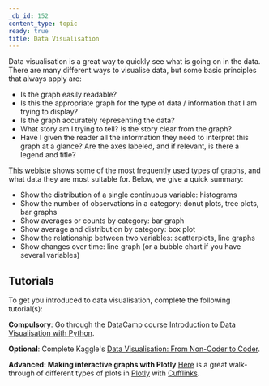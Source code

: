 ```yaml
---
_db_id: 152
content_type: topic
ready: true
title: Data Visualisation
---
```


Data visualisation is a great way to quickly see what is going on in the data. There are many different ways to visualise data, but some basic principles that always apply are:
- Is the graph easily readable?
- Is this the appropriate graph for the type of data / information that I am trying to display?
- Is the graph accurately representing the data?
- What story am I trying to tell? Is the story clear from the graph?
- Have I given the reader all the information they need to interpret this graph at a glance? Are the axes labeled, and if relevant, is there a legend and title?

[This webiste](https://www.mymarketresearchmethods.com/types-of-charts-choose/) shows some of the most frequently used types of graphs, and what data they are most suitable for. Below, we give a quick summary:

- Show the distribution of a single continuous variable: histograms
- Show the number of observations in a category: donut plots, tree plots, bar graphs
- Show averages or counts by category: bar graph
- Show average and distribution by category: box plot
- Show the relationship between two variables: scatterplots, line graphs
- Show changes over time: line graph (or a bubble chart if you have several variables)


## Tutorials

To get you introduced to data visualisation, complete the following tutorial(s):

**Compulsory**: Go through the DataCamp course [Introduction to Data Visualisation with
Python](https://www.datacamp.com/courses/introduction-to-data-visualization-with-python).

**Optional**: Complete Kaggle's [Data Visualisation: From Non-Coder to Coder](https://www.kaggle.com/learn/data-visualization-from-non-coder-to-coder).

**Advanced: Making interactive graphs with Plotly**
[Here](https://kyso.io/KyleOS/cufflinks-intro?utm_campaign=News&utm_medium=Community&utm_source=DataCamp.com%20add%20to%20curriculum%20visualisation) is a great walk-through of different types of plots in [Plotly](https://plot.ly/python/) with [Cufflinks](https://plot.ly/ipython-notebooks/cufflinks/).